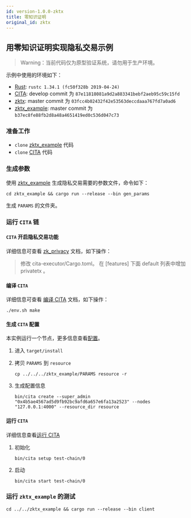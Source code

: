 ```yaml
---
id: version-1.0.0-zktx
title: 零知识证明
original_id: zktx
---
```


## 用零知识证明实现隐私交易示例

> Warning：当前代码仅为原型验证系统，请勿用于生产环境。

示例中使用的环境如下：

* [Rust](https://www.rust-lang.org/): `rustc 1.34.1 (fc50f328b 2019-04-24)`
* [CITA](https://github.com/cryptape/cita): develop commit 为 `87e11818081a9d2a883341bebf2aeb95c59c15fd`
* [zktx](https://github.com/cryptape/zktx): master commit 为 `03fcc4b02432f42e53563deccdaaa767fd7a0ad6`
* [zktx_example](https://github.com/cryptape/zktx_example): master commit 为 `b37ec8fe88fb2d8a48a4651419ed0c536d047c73`

### 准备工作

* `clone` [zktx_example](https://github.com/cryptape/zktx_example) 代码
* `clone` [CITA](https://github.com/cryptape/cita) 代码

### 生成参数

使用 [zktx_example](https://github.com/cryptape/zktx_example) 生成隐私交易需要的参数文件，命令如下：

```shell
cd zktx_example && cargo run --release --bin gen_params
```

生成 `PARAMS` 的文件夹。

### 运行 `CITA` 链

#### `CITA` 开启隐私交易功能

详细信息可查看 [zk_privacy](https://github.com/cryptape/cita/blob/develop/cita-executor/core/src/contracts/native/zk_privacy.md) 文档，如下操作：

> 修改 cita-executor/Cargo.toml。 在 [features] 下面 default 列表中增加 privatetx 。

#### 编译 `CITA`

详细信息可查看 [编译 CITA](../install#cita-源码编译部署) 文档，如下操作：

```shell
./env.sh make
```

#### 生成 `CITA` 配置

本实例运行一个节点，更多信息查看[配置](../configuration-guide/chain-config)。

1. 进入 `target/install`
2. 拷贝 `PARAMS` 到 `resource`

   ```shell
   cp ../../../zktx_example/PARAMS resource -r
   ```

3. 生成配置信息

   ```shell
   bin/cita create --super_admin "0x4b5ae4567ad5d9fb92bc9afd6a657e6fa13a2523" --nodes "127.0.0.1:4000" --resource_dir resource
   ```

#### 运行 `CITA`

详细信息查看[运行 CITA](../getting-started/run-cita)

1. 初始化

   ```shell
   bin/cita setup test-chain/0
   ```

2. 启动

   ```shell
   bin/cita start test-chain/0
   ```

### 运行 `zktx_example` 的测试

   ```
   cd ../../zktx_example && cargo run --release --bin client
   ```